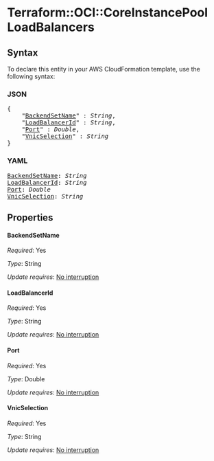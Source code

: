 # Terraform::OCI::CoreInstancePool LoadBalancers

## Syntax

To declare this entity in your AWS CloudFormation template, use the following syntax:

### JSON

<pre>
{
    "<a href="#backendsetname" title="BackendSetName">BackendSetName</a>" : <i>String</i>,
    "<a href="#loadbalancerid" title="LoadBalancerId">LoadBalancerId</a>" : <i>String</i>,
    "<a href="#port" title="Port">Port</a>" : <i>Double</i>,
    "<a href="#vnicselection" title="VnicSelection">VnicSelection</a>" : <i>String</i>
}
</pre>

### YAML

<pre>
<a href="#backendsetname" title="BackendSetName">BackendSetName</a>: <i>String</i>
<a href="#loadbalancerid" title="LoadBalancerId">LoadBalancerId</a>: <i>String</i>
<a href="#port" title="Port">Port</a>: <i>Double</i>
<a href="#vnicselection" title="VnicSelection">VnicSelection</a>: <i>String</i>
</pre>

## Properties

#### BackendSetName

_Required_: Yes

_Type_: String

_Update requires_: [No interruption](https://docs.aws.amazon.com/AWSCloudFormation/latest/UserGuide/using-cfn-updating-stacks-update-behaviors.html#update-no-interrupt)

#### LoadBalancerId

_Required_: Yes

_Type_: String

_Update requires_: [No interruption](https://docs.aws.amazon.com/AWSCloudFormation/latest/UserGuide/using-cfn-updating-stacks-update-behaviors.html#update-no-interrupt)

#### Port

_Required_: Yes

_Type_: Double

_Update requires_: [No interruption](https://docs.aws.amazon.com/AWSCloudFormation/latest/UserGuide/using-cfn-updating-stacks-update-behaviors.html#update-no-interrupt)

#### VnicSelection

_Required_: Yes

_Type_: String

_Update requires_: [No interruption](https://docs.aws.amazon.com/AWSCloudFormation/latest/UserGuide/using-cfn-updating-stacks-update-behaviors.html#update-no-interrupt)


